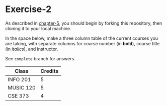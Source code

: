 # Exercise-2

As described in [chapter-5](https://info201-s17.github.io/book/introduction-to-git-and-github.html), you should begin by forking this repository, then cloning it to your local machine.

In the space below, make a three column table of the current courses you are taking, with separate columns for course number (in **bold**), course title (in _italics_), and instructor.

See `complete` branch for answers.


| Class | Credits   |
| ----------- | --------- |
| INFO 201 | 5 |
| MUSIC 120 | 5 |
| CSE 373 | 4 |